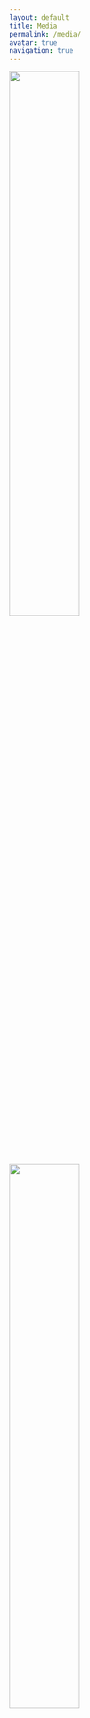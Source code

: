 ```yaml
---
layout: default
title: Media
permalink: /media/
avatar: true
navigation: true
---
```


<img src="https://i.imgur.com/Us2A1wl.jpg" style="float: left; width: 50%; margin-right: 1%; margin-bottom: 0.5em;">
<img src="https://i.imgur.com/Us2A1wl.jpg" style="float: left; width: 50%; margin-right: 1%; margin-bottom: 0.5em;">
<img src="https://i.imgur.com/Us2A1wl.jpg" style="float: left; width: 50%; margin-right: 1%; margin-bottom: 0.5em;">
<img src="https://i.imgur.com/Us2A1wl.jpg" style="float: left; width: 50%; margin-right: 1%; margin-bottom: 0.5em;">
